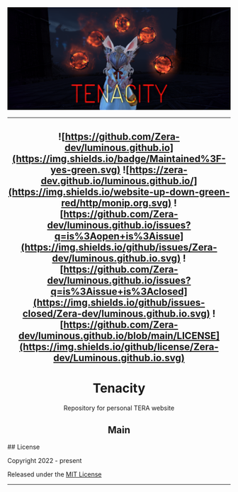 <div align="center">
  <img src="docs/tenacity-banner.png" width="800" alt="Tenacity">

  
----
![https://github.com/Zera-dev/luminous.github.io](https://img.shields.io/badge/Maintained%3F-yes-green.svg) 
![https://zera-dev.github.io/luminous.github.io/](https://img.shields.io/website-up-down-green-red/http/monip.org.svg)
![https://github.com/Zera-dev/luminous.github.io/issues?q=is%3Aopen+is%3Aissue](https://img.shields.io/github/issues/Zera-dev/luminous.github.io.svg)
![https://github.com/Zera-dev/luminous.github.io/issues?q=is%3Aissue+is%3Aclosed](https://img.shields.io/github/issues-closed/Zera-dev/luminous.github.io.svg)
![https://github.com/Zera-dev/luminous.github.io/blob/main/LICENSE](https://img.shields.io/github/license/Zera-dev/Luminous.github.io.svg)
----
#  Tenacity
Repository for personal TERA website


## Main

</div>  
## License

Copyright 2022 - present

Released under the [MIT License](LICENSE)
***

